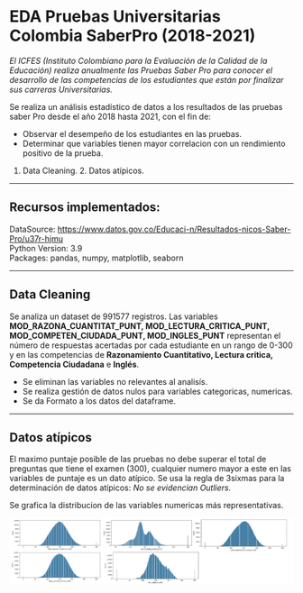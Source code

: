
# EDA Pruebas Universitarias Colombia  SaberPro (2018-2021)

*El ICFES (Instituto Colombiano para la Evaluación de la Calidad de la Educación) realiza anualmente las Pruebas Saber Pro para conocer el desarrollo de las competencias de los estudiantes que están por finalizar sus carreras Universitarias.*

Se realiza un análisis estadístico de datos a los resultados de las pruebas saber Pro desde el año 2018 hasta 2021, con el fin de:

* Observar el desempeño de los estudiantes en las pruebas.<br>
* Determinar que variables tienen mayor correlacion con un rendimiento positivo de la prueba.<br>



1. Data Cleaning. 2. Datos atípicos.<br>

<hr>

## Recursos implementados:
DataSource: https://www.datos.gov.co/Educaci-n/Resultados-nicos-Saber-Pro/u37r-hjmu <br>
Python Version: 3.9<br>
Packages: pandas, numpy,  matplotlib, seaborn
<hr>

## Data Cleaning

Se analiza un dataset de 991577 registros. Las variables **MOD_RAZONA_CUANTITAT_PUNT, MOD_LECTURA_CRITICA_PUNT, MOD_COMPETEN_CIUDADA_PUNT, MOD_INGLES_PUNT** representan el número de respuestas acertadas por cada estudiante en un rango de 0-300 y en las competencias de **Razonamiento Cuantitativo, Lectura critica, Competencia Ciudadana** e **Inglés**.

- Se eliminan las variables no relevantes al analisís.<br>
- Se realiza gestión de datos nulos para variables categoricas, numericas.<br>
- Se da Formato a los datos del dataframe. 
<hr>

## Datos atípicos

El maximo puntaje posible de las pruebas no debe superar el total de preguntas que tiene el examen (300), cualquier numero mayor a este en las variables de puntaje es un dato atípico. Se usa la regla de 3sixmas para la determinación de datos atípicos: *No se evidencian Outliers.*<br>


Se grafica la distribucion de las variables numericas más representativas.

<img src="_src/image_3.png" width="1000" >
